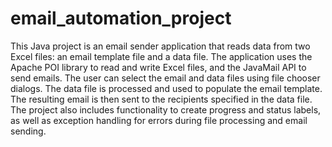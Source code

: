 # email_automation_project
This Java project is an email sender application that reads data from two Excel files: an email template file and a data file. The application uses the Apache POI library to read and write Excel files, and the JavaMail API to send emails. The user can select the email and data files using file chooser dialogs. The data file is processed and used to populate the email template. The resulting email is then sent to the recipients specified in the data file. The project also includes functionality to create progress and status labels, as well as exception handling for errors during file processing and email sending.
